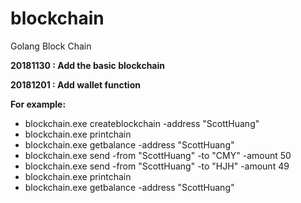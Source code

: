 # blockchain

Golang Block Chain

**20181130 : Add the basic blockchain**

**20181201 : Add wallet function**

**For example:**

- blockchain.exe createblockchain -address "ScottHuang"
- blockchain.exe printchain
- blockchain.exe getbalance -address "ScottHuang"
- blockchain.exe send -from "ScottHuang" -to "CMY" -amount 50
- blockchain.exe send -from "ScottHuang" -to "HJH" -amount 49
- blockchain.exe printchain
- blockchain.exe getbalance -address "ScottHuang"
